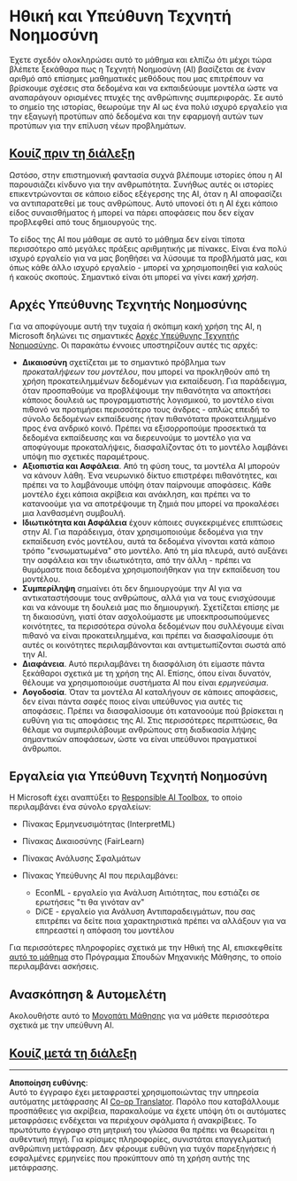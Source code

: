 <!--
CO_OP_TRANSLATOR_METADATA:
{
  "original_hash": "437c988596e751072e41a5aad3fcc5d9",
  "translation_date": "2025-08-29T09:03:00+00:00",
  "source_file": "lessons/7-Ethics/README.md",
  "language_code": "el"
}
-->
# Ηθική και Υπεύθυνη Τεχνητή Νοημοσύνη

Έχετε σχεδόν ολοκληρώσει αυτό το μάθημα και ελπίζω ότι μέχρι τώρα βλέπετε ξεκάθαρα πως η Τεχνητή Νοημοσύνη (AI) βασίζεται σε έναν αριθμό από επίσημες μαθηματικές μεθόδους που μας επιτρέπουν να βρίσκουμε σχέσεις στα δεδομένα και να εκπαιδεύουμε μοντέλα ώστε να αναπαράγουν ορισμένες πτυχές της ανθρώπινης συμπεριφοράς. Σε αυτό το σημείο της ιστορίας, θεωρούμε την AI ως ένα πολύ ισχυρό εργαλείο για την εξαγωγή προτύπων από δεδομένα και την εφαρμογή αυτών των προτύπων για την επίλυση νέων προβλημάτων.

## [Κουίζ πριν τη διάλεξη](https://white-water-09ec41f0f.azurestaticapps.net/quiz/5/)

Ωστόσο, στην επιστημονική φαντασία συχνά βλέπουμε ιστορίες όπου η AI παρουσιάζει κίνδυνο για την ανθρωπότητα. Συνήθως αυτές οι ιστορίες επικεντρώνονται σε κάποιο είδος εξέγερσης της AI, όταν η AI αποφασίζει να αντιπαρατεθεί με τους ανθρώπους. Αυτό υπονοεί ότι η AI έχει κάποιο είδος συναισθήματος ή μπορεί να πάρει αποφάσεις που δεν είχαν προβλεφθεί από τους δημιουργούς της.

Το είδος της AI που μάθαμε σε αυτό το μάθημα δεν είναι τίποτα περισσότερο από μεγάλες πράξεις αριθμητικής με πίνακες. Είναι ένα πολύ ισχυρό εργαλείο για να μας βοηθήσει να λύσουμε τα προβλήματά μας, και όπως κάθε άλλο ισχυρό εργαλείο - μπορεί να χρησιμοποιηθεί για καλούς ή κακούς σκοπούς. Σημαντικό είναι ότι μπορεί να γίνει *κακή χρήση*.

## Αρχές Υπεύθυνης Τεχνητής Νοημοσύνης

Για να αποφύγουμε αυτή την τυχαία ή σκόπιμη κακή χρήση της AI, η Microsoft δηλώνει τις σημαντικές [Αρχές Υπεύθυνης Τεχνητής Νοημοσύνης](https://www.microsoft.com/ai/responsible-ai?WT.mc_id=academic-77998-cacaste). Οι παρακάτω έννοιες υποστηρίζουν αυτές τις αρχές:

* **Δικαιοσύνη** σχετίζεται με το σημαντικό πρόβλημα των *προκαταλήψεων του μοντέλου*, που μπορεί να προκληθούν από τη χρήση προκατειλημμένων δεδομένων για εκπαίδευση. Για παράδειγμα, όταν προσπαθούμε να προβλέψουμε την πιθανότητα να αποκτήσει κάποιος δουλειά ως προγραμματιστής λογισμικού, το μοντέλο είναι πιθανό να προτιμήσει περισσότερο τους άνδρες - απλώς επειδή το σύνολο δεδομένων εκπαίδευσης ήταν πιθανότατα προκατειλημμένο προς ένα ανδρικό κοινό. Πρέπει να εξισορροπούμε προσεκτικά τα δεδομένα εκπαίδευσης και να διερευνούμε το μοντέλο για να αποφύγουμε προκαταλήψεις, διασφαλίζοντας ότι το μοντέλο λαμβάνει υπόψη πιο σχετικές παραμέτρους.
* **Αξιοπιστία και Ασφάλεια**. Από τη φύση τους, τα μοντέλα AI μπορούν να κάνουν λάθη. Ένα νευρωνικό δίκτυο επιστρέφει πιθανότητες, και πρέπει να το λαμβάνουμε υπόψη όταν παίρνουμε αποφάσεις. Κάθε μοντέλο έχει κάποια ακρίβεια και ανάκληση, και πρέπει να το κατανοούμε για να αποτρέψουμε τη ζημιά που μπορεί να προκαλέσει μια λανθασμένη συμβουλή.
* **Ιδιωτικότητα και Ασφάλεια** έχουν κάποιες συγκεκριμένες επιπτώσεις στην AI. Για παράδειγμα, όταν χρησιμοποιούμε δεδομένα για την εκπαίδευση ενός μοντέλου, αυτά τα δεδομένα γίνονται κατά κάποιο τρόπο "ενσωματωμένα" στο μοντέλο. Από τη μία πλευρά, αυτό αυξάνει την ασφάλεια και την ιδιωτικότητα, από την άλλη - πρέπει να θυμόμαστε ποια δεδομένα χρησιμοποιήθηκαν για την εκπαίδευση του μοντέλου.
* **Συμπερίληψη** σημαίνει ότι δεν δημιουργούμε την AI για να αντικαταστήσουμε τους ανθρώπους, αλλά για να τους ενισχύσουμε και να κάνουμε τη δουλειά μας πιο δημιουργική. Σχετίζεται επίσης με τη δικαιοσύνη, γιατί όταν ασχολούμαστε με υποεκπροσωπούμενες κοινότητες, τα περισσότερα σύνολα δεδομένων που συλλέγουμε είναι πιθανό να είναι προκατειλημμένα, και πρέπει να διασφαλίσουμε ότι αυτές οι κοινότητες περιλαμβάνονται και αντιμετωπίζονται σωστά από την AI.
* **Διαφάνεια**. Αυτό περιλαμβάνει τη διασφάλιση ότι είμαστε πάντα ξεκάθαροι σχετικά με τη χρήση της AI. Επίσης, όπου είναι δυνατόν, θέλουμε να χρησιμοποιούμε συστήματα AI που είναι *ερμηνεύσιμα*.
* **Λογοδοσία**. Όταν τα μοντέλα AI καταλήγουν σε κάποιες αποφάσεις, δεν είναι πάντα σαφές ποιος είναι υπεύθυνος για αυτές τις αποφάσεις. Πρέπει να διασφαλίσουμε ότι κατανοούμε πού βρίσκεται η ευθύνη για τις αποφάσεις της AI. Στις περισσότερες περιπτώσεις, θα θέλαμε να συμπεριλάβουμε ανθρώπους στη διαδικασία λήψης σημαντικών αποφάσεων, ώστε να είναι υπεύθυνοι πραγματικοί άνθρωποι.

## Εργαλεία για Υπεύθυνη Τεχνητή Νοημοσύνη

Η Microsoft έχει αναπτύξει το [Responsible AI Toolbox](https://github.com/microsoft/responsible-ai-toolbox), το οποίο περιλαμβάνει ένα σύνολο εργαλείων:

* Πίνακας Ερμηνευσιμότητας (InterpretML)
* Πίνακας Δικαιοσύνης (FairLearn)
* Πίνακας Ανάλυσης Σφαλμάτων
* Πίνακας Υπεύθυνης AI που περιλαμβάνει:

   - EconML - εργαλείο για Ανάλυση Αιτιότητας, που εστιάζει σε ερωτήσεις "τι θα γινόταν αν"
   - DiCE - εργαλείο για Ανάλυση Αντιπαραδειγμάτων, που σας επιτρέπει να δείτε ποια χαρακτηριστικά πρέπει να αλλάξουν για να επηρεαστεί η απόφαση του μοντέλου

Για περισσότερες πληροφορίες σχετικά με την Ηθική της AI, επισκεφθείτε [αυτό το μάθημα](https://github.com/microsoft/ML-For-Beginners/tree/main/1-Introduction/3-fairness?WT.mc_id=academic-77998-cacaste) στο Πρόγραμμα Σπουδών Μηχανικής Μάθησης, το οποίο περιλαμβάνει ασκήσεις.

## Ανασκόπηση & Αυτομελέτη

Ακολουθήστε αυτό το [Μονοπάτι Μάθησης](https://docs.microsoft.com/learn/modules/responsible-ai-principles/?WT.mc_id=academic-77998-cacaste) για να μάθετε περισσότερα σχετικά με την υπεύθυνη AI.

## [Κουίζ μετά τη διάλεξη](https://white-water-09ec41f0f.azurestaticapps.net/quiz/6/)

---

**Αποποίηση ευθύνης**:  
Αυτό το έγγραφο έχει μεταφραστεί χρησιμοποιώντας την υπηρεσία αυτόματης μετάφρασης AI [Co-op Translator](https://github.com/Azure/co-op-translator). Παρόλο που καταβάλλουμε προσπάθειες για ακρίβεια, παρακαλούμε να έχετε υπόψη ότι οι αυτόματες μεταφράσεις ενδέχεται να περιέχουν σφάλματα ή ανακρίβειες. Το πρωτότυπο έγγραφο στη μητρική του γλώσσα θα πρέπει να θεωρείται η αυθεντική πηγή. Για κρίσιμες πληροφορίες, συνιστάται επαγγελματική ανθρώπινη μετάφραση. Δεν φέρουμε ευθύνη για τυχόν παρεξηγήσεις ή εσφαλμένες ερμηνείες που προκύπτουν από τη χρήση αυτής της μετάφρασης.